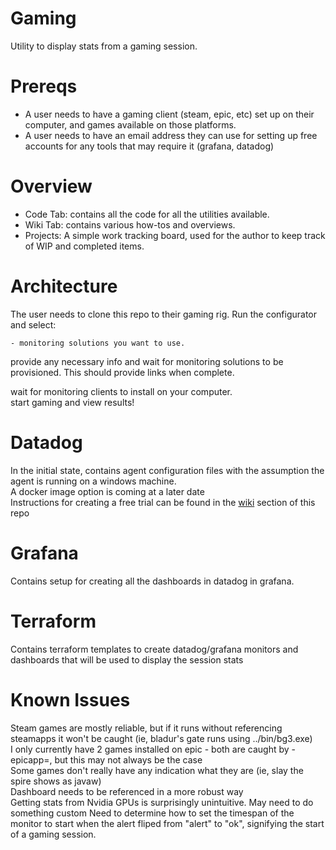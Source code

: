 # Gaming
Utility to display stats from a gaming session.

# Prereqs
- A user needs to have a gaming client (steam, epic, etc) set up on their computer, and games available on those platforms.  
- A user needs to have an email address they can use for setting up free accounts for any tools that may require it (grafana, datadog)

# Overview
- Code Tab: contains all the code for all the utilities available.
- Wiki Tab: contains various how-tos and overviews.
- Projects: A simple work tracking board, used for the author to keep track of WIP and completed items. 


# Architecture

The user needs to clone this repo to their gaming rig.
Run the configurator and select: 

    - monitoring solutions you want to use.

provide any necessary info and wait for monitoring solutions to be provisioned.  This should provide links when complete.

wait for monitoring clients to install on your computer.  
start gaming and view results!


# Datadog
In the initial state, contains agent configuration files with the assumption the agent is running on a windows machine.   
A docker image option is coming at a later date  
Instructions for creating a free trial can be found in the [wiki](https://github.com/klimatt12/Gaming/wiki/Create-Free-Trial-of-Datadog) section of this repo

# Grafana
Contains setup for creating all the dashboards in datadog in grafana.

# Terraform 
Contains terraform templates to create datadog/grafana monitors and dashboards that will be used to display the session stats

# Known Issues
Steam games are mostly reliable, but if it runs without referencing steamapps it won't be caught (ie, bladur's gate runs using ../bin/bg3.exe)  
I only currently have 2 games installed on epic - both are caught by -epicapp=, but this may not always be the case  
Some games don't really have any indication what they are (ie, slay the spire shows as javaw)   
Dashboard needs to be referenced in a more robust way  
Getting stats from Nvidia GPUs is surprisingly unintuitive. May need to do something custom
Need to determine how to set the timespan of the monitor to start when the alert fliped from "alert" to "ok", signifying the start of a gaming session.  
